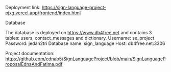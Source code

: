 Deployment link: https://sign-language-project-pjxg.vercel.app/frontend/index.html

Database

The database is deployed on https://www.db4free.net and contains 3 tables: users, contact_messages and dictionary.
Username: se_project
Password: jedan2tri
Database name: sign_language
Host: db4free.net:3306



Project documentation: https://github.com/ednab5/SignLanguageProject/blob/main/SignLanguageProposalEdnaAndFatima.pdf
